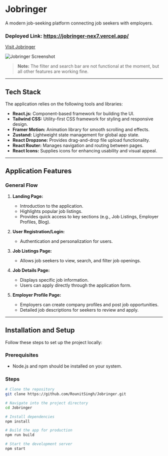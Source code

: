 # Jobringer

A modern job-seeking platform connecting job seekers with employers.

### Deployed Link: https://jobringer-nex7.vercel.app/
[Visit Jobringer](https://jobringer-nex7.vercel.app/)

![Jobringer Screenshot](https://github.com/user-attachments/assets/9ee2c321-caf5-42a1-8063-e51c3b52720b)

> **Note:** The filter and search bar are not functional at the moment, but all other features are working fine.

---

## Tech Stack

The application relies on the following tools and libraries:

- **React.js:** Component-based framework for building the UI.
- **Tailwind CSS:** Utility-first CSS framework for styling and responsive design.
- **Framer Motion:** Animation library for smooth scrolling and effects.
- **Zustand:** Lightweight state management for global app state.
- **React Dropzone:** Provides drag-and-drop file upload functionality.
- **React Router:** Manages navigation and routing between pages.
- **React Icons:** Supplies icons for enhancing usability and visual appeal.

---

## Application Features

### General Flow

1. **Landing Page:**  
   - Introduction to the application.  
   - Highlights popular job listings.  
   - Provides quick access to key sections (e.g., Job Listings, Employer Profiles, Blog).

2. **User Registration/Login:**  
   - Authentication and personalization for users.

3. **Job Listings Page:**  
   - Allows job seekers to view, search, and filter job openings.

4. **Job Details Page:**  
   - Displays specific job information.  
   - Users can apply directly through the application form.

5. **Employer Profile Page:**  
   - Employers can create company profiles and post job opportunities.  
   - Detailed job descriptions for seekers to review and apply.

---

## Installation and Setup

Follow these steps to set up the project locally:

### Prerequisites

- Node.js and npm should be installed on your system.

### Steps

```bash
# Clone the repository
git clone https://github.com/RounitSingh/Jobringer.git

# Navigate into the project directory
cd Jobringer

# Install dependencies
npm install

# Build the app for production
npm run build

# Start the development server
npm start
